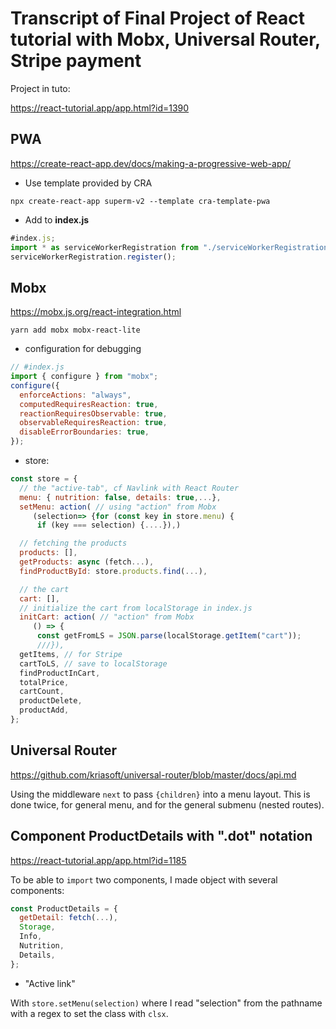 # Transcript of Final Project of React tutorial with Mobx, Universal Router, Stripe payment

Project in tuto:

<https://react-tutorial.app/app.html?id=1390>

## PWA

<https://create-react-app.dev/docs/making-a-progressive-web-app/>

- Use template provided by CRA

`npx create-react-app superm-v2 --template cra-template-pwa`

- Add to **index.js**

```js
#index.js;
import * as serviceWorkerRegistration from "./serviceWorkerRegistration";
serviceWorkerRegistration.register();
```

## Mobx

<https://mobx.js.org/react-integration.html>

`yarn add mobx mobx-react-lite`

- configuration for debugging

```js
// #index.js
import { configure } from "mobx";
configure({
  enforceActions: "always",
  computedRequiresReaction: true,
  reactionRequiresObservable: true,
  observableRequiresReaction: true,
  disableErrorBoundaries: true,
});
```

- store:

```js
const store = {
  // the "active-tab", cf Navlink with React Router
  menu: { nutrition: false, details: true,...},
  setMenu: action( // using "action" from Mobx
     (selection=> {for (const key in store.menu) {
      if (key === selection) {....}),)

  // fetching the products
  products: [],
  getProducts: async (fetch...),
  findProductById: store.products.find(...),

  // the cart
  cart: [],
  // initialize the cart from localStorage in index.js
  initCart: action( // "action" from Mobx
     () => {
      const getFromLS = JSON.parse(localStorage.getItem("cart"));
      ///}),
  getItems, // for Stripe
  cartToLS, // save to localStorage
  findProductInCart,
  totalPrice,
  cartCount,
  productDelete,
  productAdd,
};
```

## Universal Router

<https://github.com/kriasoft/universal-router/blob/master/docs/api.md>

Using the middleware `next` to pass `{children}` into a menu layout. This is done twice, for general menu, and for the general submenu (nested routes).

## Component **ProductDetails** with ".dot" notation

<https://react-tutorial.app/app.html?id=1185>

To be able to `import` two components, I made object with several components:

```js
const ProductDetails = {
  getDetail: fetch(...),
  Storage,
  Info,
  Nutrition,
  Details,
};
```

- "Active link"

With `store.setMenu(selection)` where I read "selection" from the pathname with a regex to set the class with `clsx`.
